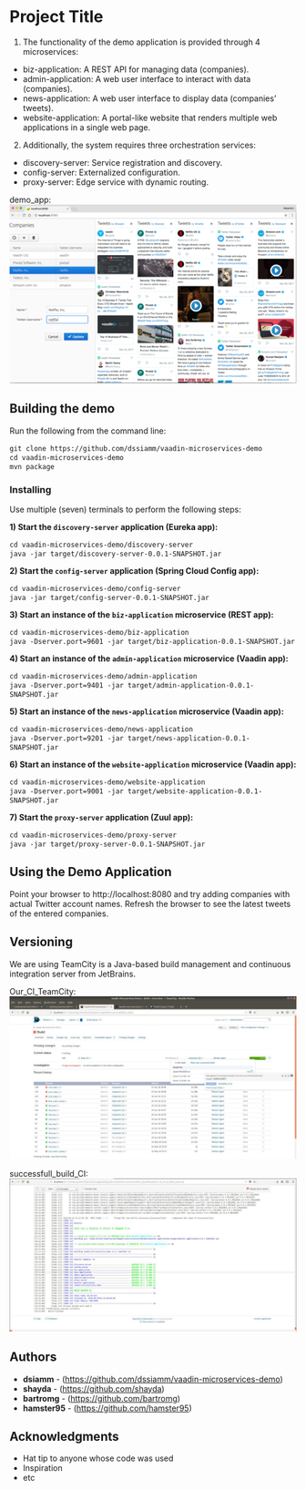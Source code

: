 # Project Title

1. The functionality of the demo application is provided through 4 microservices:

  * biz-application: A REST API for managing data (companies).
  * admin-application: A web user interface to interact with data (companies).
  * news-application: A web user interface to display data (companies’ tweets).
  * website-application: A portal-like website that renders multiple web applications in a single web page.
2. Additionally, the system requires three orchestration services:

  * discovery-server: Service registration and discovery.
  * config-server: Externalized configuration.
  * proxy-server: Edge service with dynamic routing.
  
  demo_app:
  ![demo_app](https://github.com/dssiamm/vaadin-microservices-demo/blob/master/images/demo_app.png)

## Building the demo

Run the following from the command line:
```
git clone https://github.com/dssiamm/vaadin-microservices-demo
cd vaadin-microservices-demo
mvn package
```


### Installing

Use multiple (seven) terminals to perform the following steps:

**1) Start the `discovery-server` application (Eureka app):**
```
cd vaadin-microservices-demo/discovery-server
java -jar target/discovery-server-0.0.1-SNAPSHOT.jar
```

**2) Start the `config-server` application (Spring Cloud Config app):**
```
cd vaadin-microservices-demo/config-server
java -jar target/config-server-0.0.1-SNAPSHOT.jar
```

**3) Start an instance of the `biz-application` microservice (REST app):**
```
cd vaadin-microservices-demo/biz-application
java -Dserver.port=9601 -jar target/biz-application-0.0.1-SNAPSHOT.jar
```

**4) Start an instance of the `admin-application` microservice (Vaadin app):**
```
cd vaadin-microservices-demo/admin-application
java -Dserver.port=9401 -jar target/admin-application-0.0.1-SNAPSHOT.jar
```

**5) Start an instance of the `news-application` microservice (Vaadin app):**
```
cd vaadin-microservices-demo/news-application
java -Dserver.port=9201 -jar target/news-application-0.0.1-SNAPSHOT.jar
```

**6) Start an instance of the `website-application` microservice (Vaadin app):**
```
cd vaadin-microservices-demo/website-application
java -Dserver.port=9001 -jar target/website-application-0.0.1-SNAPSHOT.jar
```

**7) Start the `proxy-server` application (Zuul app):**
```
cd vaadin-microservices-demo/proxy-server
java -jar target/proxy-server-0.0.1-SNAPSHOT.jar
```

## Using the Demo Application

Point your browser to http://localhost:8080 and try adding companies with actual Twitter account names. Refresh the browser to see the latest tweets of the entered companies.


## Versioning

  We are using TeamCity is a Java-based build management and continuous integration server from JetBrains.
  
  Our_CI_TeamCity:
  ![Our_CI_TeamCity](https://github.com/dssiamm/vaadin-microservices-demo/blob/master/images/Our_CI_Teamcity.jpg)
  
  successfull_build_CI:
  ![successfull_build_CI](https://github.com/dssiamm/vaadin-microservices-demo/blob/master/images/successfull_build_CI.png)

## Authors

  * **dsiamm** - (https://github.com/dssiamm/vaadin-microservices-demo)
  * **shayda** - (https://github.com/shayda)
  * **bartromg** - (https://github.com/bartromg)
  * **hamster95** - (https://github.com/hamster95)

## Acknowledgments

* Hat tip to anyone whose code was used
* Inspiration
* etc

